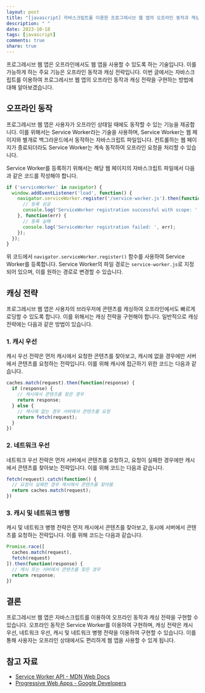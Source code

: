 ```yaml
---
layout: post
title: "[javascript] 자바스크립트를 이용한 프로그레시브 웹 앱의 오프라인 동작과 캐싱 전략"
description: " "
date: 2023-10-18
tags: [javascript]
comments: true
share: true
---
```


프로그레시브 웹 앱은 오프라인에서도 웹 앱을 사용할 수 있도록 하는 기술입니다. 이를 가능하게 하는 주요 기능은 오프라인 동작과 캐싱 전략입니다. 이번 글에서는 자바스크립트를 이용하여 프로그레시브 웹 앱의 오프라인 동작과 캐싱 전략을 구현하는 방법에 대해 알아보겠습니다.

## 오프라인 동작

프로그레시브 웹 앱은 사용자가 오프라인 상태일 때에도 동작할 수 있는 기능을 제공합니다. 이를 위해서는 Service Worker라는 기술을 사용하며, Service Worker는 웹 페이지와 별개로 백그라운드에서 동작하는 자바스크립트 파일입니다. 컨트롤하는 웹 페이지가 종료되더라도 Service Worker는 계속 동작하여 오프라인 요청을 처리할 수 있습니다.

Service Worker를 등록하기 위해서는 해당 웹 페이지의 자바스크립트 파일에서 다음과 같은 코드를 작성해야 합니다.

```javascript
if ('serviceWorker' in navigator) {
  window.addEventListener('load', function() {
    navigator.serviceWorker.register('/service-worker.js').then(function(registration) {
      // 등록 성공
      console.log('ServiceWorker registration successful with scope: ', registration);
    }, function(err) {
      // 등록 실패
      console.log('ServiceWorker registration failed: ', err);
    });
  });
}
```

위 코드에서 `navigator.serviceWorker.register()` 함수를 사용하여 Service Worker를 등록합니다. Service Worker의 파일 경로는 `service-worker.js`로 지정되어 있으며, 이를 원하는 경로로 변경할 수 있습니다.

## 캐싱 전략

프로그레시브 웹 앱은 사용자의 브라우저에 콘텐츠를 캐싱하여 오프라인에서도 빠르게 로딩할 수 있도록 합니다. 이를 위해서는 캐싱 전략을 구현해야 합니다. 일반적으로 캐싱 전략에는 다음과 같은 방법이 있습니다.

### 1. 캐시 우선

캐시 우선 전략은 먼저 캐시에서 요청한 콘텐츠를 찾아보고, 캐시에 없을 경우에만 서버에서 콘텐츠를 요청하는 전략입니다. 이를 위해 캐시에 접근하기 위한 코드는 다음과 같습니다.

```javascript
caches.match(request).then(function(response) {
  if (response) {
    // 캐시에서 콘텐츠를 찾은 경우
    return response;
  } else {
    // 캐시에 없는 경우 서버에서 콘텐츠를 요청
    return fetch(request);
  }
})
```

### 2. 네트워크 우선

네트워크 우선 전략은 먼저 서버에서 콘텐츠를 요청하고, 요청이 실패한 경우에만 캐시에서 콘텐츠를 찾아보는 전략입니다. 이를 위해 코드는 다음과 같습니다.

```javascript
fetch(request).catch(function() {
  // 요청이 실패한 경우 캐시에서 콘텐츠를 찾아봄
  return caches.match(request);
})
```

### 3. 캐시 및 네트워크 병행

캐시 및 네트워크 병행 전략은 먼저 캐시에서 콘텐츠를 찾아보고, 동시에 서버에서 콘텐츠를 요청하는 전략입니다. 이를 위해 코드는 다음과 같습니다.

```javascript
Promise.race([
  caches.match(request),
  fetch(request)
]).then(function(response) {
  // 캐시 또는 서버에서 콘텐츠를 찾은 경우
  return response;
})
```

## 결론

프로그레시브 웹 앱은 자바스크립트를 이용하여 오프라인 동작과 캐싱 전략을 구현할 수 있습니다. 오프라인 동작은 Service Worker를 이용하여 구현하며, 캐싱 전략은 캐시 우선, 네트워크 우선, 캐시 및 네트워크 병행 전략을 이용하여 구현할 수 있습니다. 이를 통해 사용자는 오프라인 상태에서도 편리하게 웹 앱을 사용할 수 있게 됩니다.

## 참고 자료

- [Service Worker API - MDN Web Docs](https://developer.mozilla.org/en-US/docs/Web/API/Service_Worker_API)
- [Progressive Web Apps - Google Developers](https://developers.google.com/web/progressive-web-apps)